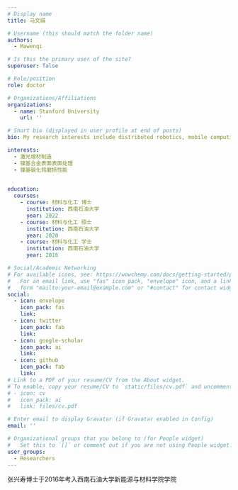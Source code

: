 ```yaml
---
# Display name
title: 马文祺

# Username (this should match the folder name)
authors:
  - Mawenqi

# Is this the primary user of the site?
superuser: false

# Role/position
role: doctor

# Organizations/Affiliations
organizations:
  - name: Stanford University
    url: ''

# Short bio (displayed in user profile at end of posts)
bio: My research interests include distributed robotics, mobile computing and programmable matter.

interests:
  - 激光增材制造
  - 镍基合金表面表面处理
  - 镍基碳化钨磨损性能
  

education:
  courses:
    - course: 材料与化工 博士
      institution: 西南石油大学
      year: 2022
    - course: 材料与化工 硕士
      institution: 西南石油大学
      year: 2020
    - course: 材料与化工 学士
      institution: 西南石油大学
      year: 2016

# Social/Academic Networking
# For available icons, see: https://wowchemy.com/docs/getting-started/page-builder/#icons
#   For an email link, use "fas" icon pack, "envelope" icon, and a link in the
#   form "mailto:your-email@example.com" or "#contact" for contact widget.
social:
  - icon: envelope
    icon_pack: fas
    link: 
  - icon: twitter
    icon_pack: fab
    link: 
  - icon: google-scholar
    icon_pack: ai
    link: 
  - icon: github
    icon_pack: fab
    link: 
# Link to a PDF of your resume/CV from the About widget.
# To enable, copy your resume/CV to `static/files/cv.pdf` and uncomment the lines below.
# - icon: cv
#   icon_pack: ai
#   link: files/cv.pdf

# Enter email to display Gravatar (if Gravatar enabled in Config)
email: ''

# Organizational groups that you belong to (for People widget)
#   Set this to `[]` or comment out if you are not using People widget.
user_groups:
  - Researchers
---
```


张兴寿博士于2016年考入西南石油大学新能源与材料学院学院


